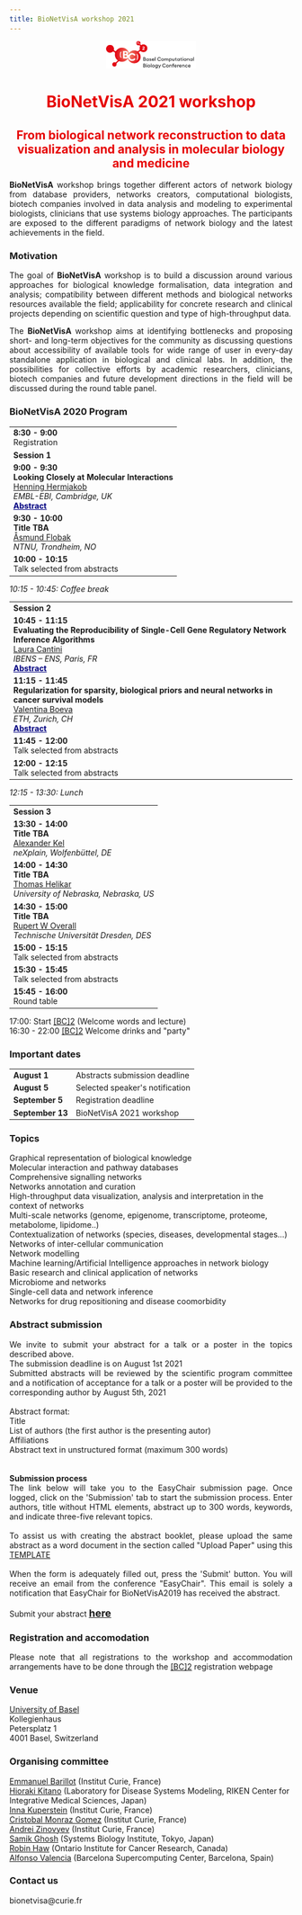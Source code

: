 ```yaml
---
title: BioNetVisA workshop 2021
---
```



<center><a href="https://www.bc2.ch/"><img id="BC2_2021" src="BC2_2021_logo.png" style="width:160px;"/></a></center>
<p> </p>

# <center><font color="#e60000">BioNetVisA 2021 workshop</font></center>
## <center><font color="#e60000">From biological network reconstruction to data visualization and analysis in molecular biology and medicine</font></center>
<!--
<p align="center"><b><font color="#e60000">The final programme and the abstract booklet are available</font><a href="/Abstracts/Bionetvisa2020/BioNetVisA2020_booklet.pdf"> here</a></b></p>

<p align="center"><b><font color="#e60000">The workshop presentations are available</font><a href="https://drive.google.com/open?id=1cLa4gSUAeogCNUi1yAFzlidHbOrxakxh"> here</a></b></p> -->

<p align="justify"><b>BioNetVisA</b> workshop brings together different actors of network biology from database providers, networks creators, computational biologists, biotech companies involved in data analysis and modeling to experimental biologists, clinicians that use systems biology approaches. The participants are exposed to the different paradigms of network biology and the latest achievements in the field.
</p>

### Motivation

<p align="justify">The goal of <b>BioNetVisA</b> workshop is to build a discussion around various approaches for biological knowledge formalisation, data integration and analysis; compatibility between different methods and biological networks resources available the field; applicability for concrete research and clinical projects depending on scientific question and type of high-throughput data.
</p>

<p align="justify">The <b>BioNetVisA</b> workshop aims at identifying bottlenecks and proposing short- and long-term objectives for the community as discussing questions about accessibility of available tools for wide range of user in every-day standalone application in biological and clinical labs. In addition, the possibilities for collective efforts by academic researchers, clinicians, biotech companies and future development directions in the field will be discussed during the round table panel.
</p>
<!--
### Audience
<p align="justify">The workshop targets computational systems biologists, molecular and cell biologists, clinicians and a wide audience interested in update and discussion around current status of network biology, pathway databases, and related analysis tools, including visualization, statistical analysis and dynamic modelling. No computational background is required to attend the workshop.
</p>
-->

### BioNetVisA 2020 Program

<table>
<tr><td><b>8:30 - 9:00</b><br />
Registration</td></tr>

<tr><td><strong>Session 1</strong></td></tr>
<tr><td><b>9:00 - 9:30</b><br />
<strong>Looking Closely at Molecular Interactions</strong><br />
<a href="https://www.ebi.ac.uk/about/people/henning-hermjakob">Henning Hermjakob</a> <br />
<i>EMBL-EBI, Cambridge, UK</i><br />
<a href="/Abstracts/BioNetVisA2021/BioNetVisA2021_Hermjacob.pdf"><b><font color="Navy"><span style="text-decoration: underline;">Abstract</span></font></b></a></td></tr> 
<tr><td><b>9:30 - 10:00</b><br />
<strong>Title TBA</strong><br />
<a href="https://www.ntnu.edu/employees/asmund.flobak">Åsmund Flobak</a> <br />
<i>NTNU, Trondheim, NO</i></td></tr>
<tr><td><b>10:00 - 10:15</b><br />
Talk selected from abstracts</td></tr>
</table>
<p>
<i>10:15 - 10:45: Coffee break</i>
</p>
<table>
<tr><td><strong>Session 2</strong></td></tr>
<tr><td><b>10:45 - 11:15</b><br />
<strong>Evaluating the Reproducibility of Single-Cell Gene Regulatory Network Inference Algorithms</strong><br />
<a href="https://www.ibens.ens.fr/spip.php?article364">Laura Cantini</a> <br />
<i>IBENS – ENS, Paris, FR</i><br />
<a href="/Abstracts/BioNetVisA2021/BioNetVisA2021_Cantini.pdf"><b><font color="Navy"><span style="text-decoration: underline;">Abstract</span></font></b></a></td></tr> 
<tr><td><b>11:15 - 11:45</b><br />
<strong>Regularization for sparsity, biological priors and neural networks in cancer survival models</strong><br />
<a href="http://boevalab.inf.ethz.ch/">Valentina Boeva</a> <br />
<i>ETH, Zurich, CH</i><br />
<a href="/Abstracts/BioNetVisA2021/BioNetVisA2021_Boeva.pdf"><b><font color="Navy"><span style="text-decoration: underline;">Abstract</span></font></b></a></td></tr> 
<tr><td><b>11:45 - 12:00</b><br />
Talk selected from abstracts</td></tr>
<tr><td><b>12:00 - 12:15</b><br />
Talk selected from abstracts</td></tr>
</table>
<p>
<i>12:15 - 13:30: Lunch</i>
</p>
<table>
<tr><td><strong>Session 3</strong></td></tr>
<tr><td><b>13:30 - 14:00</b><br />
<strong>Title TBA</strong><br />
<a href="https://genexplain.com/standard_posts/our-team/">Alexander Kel</a> <br />
<i>neXplain, Wolfenbüttel, DE</i></td></tr>
<tr><td><b>14:00 - 14:30</b><br />
<strong>Title TBA</strong><br />
<a href="https://biochem.unl.edu/tomas-helikar">Thomas Helikar</a> <br />
<i>University of Nebraska, Nebraska, US</i></td></tr> 
<tr><td><b>14:30 - 15:00</b><br />
<strong>Title TBA</strong><br />
<a href="https://rupertoverall.net/">Rupert W Overall</a> <br />
<i>Technische Universität Dresden, DES</i></td></tr> 
<tr><td><b>15:00 - 15:15</b><br />
Talk selected from abstracts</td></tr>
<tr><td><b>15:30 - 15:45</b><br />
Talk selected from abstracts</td></tr>
<tr><td><b>15:45 - 16:00</b><br />
Round table</td></tr>
</table>
<p>
17:00: Start <a href="https://www.bc2.ch/">[BC]2</a> (Welcome words and lecture)<br />
16:30 - 22:00 <a href="https://www.bc2.ch/">[BC]2</a> Welcome drinks and "party"
</p>


### Important dates
<table style="width 100%">
<tr><td><b>August 1</b></td>
  <td>Abstracts submission deadline</td></tr>
<tr><td><b>August 5</b></td>
  <td>Selected speaker's notification</td></tr>
<tr><td><b>September 5</b></td>
  <td>Registration deadline</td></tr>
<tr><td><b>September 13</b></td>
  <td>BioNetVisA 2021 workshop</td></tr>
</table>


### Topics
<p>Graphical representation of biological knowledge<br />
Molecular interaction and pathway databases<br />
Comprehensive signalling networks<br />
Networks annotation and curation<br />
High-throughput data visualization, analysis and interpretation in the context of networks<br />
Multi-scale networks (genome, epigenome, transcriptome, proteome, metabolome, lipidome..)<br />
Contextualization of networks (species, diseases, developmental stages…)<br />
Networks of inter-cellular communication<br />
Network modelling<br />
Machine learning/Artificial Intelligence approaches in network biology <br />
Basic research and clinical application of networks<br />
Microbiome and networks<br />
Single-cell data and network inference<br />
Networks for drug repositioning and disease coomorbidity<br />
</p>

### Abstract submission
<p align="justify">We invite to submit your abstract for a talk or a poster in the topics described above.<br />
The submission deadline is on August 1st 2021<br />
Submitted abstracts will be reviewed by the scientific program committee and a notification of acceptance for a talk or a poster will be provided to the corresponding author by August 5th, 2021<br />
<br />
Abstract format:<br />
Title<br />
List of authors (the first author is the presenting autor)<br />
Affiliations<br />
Abstract text in unstructured format (maximum 300 words)<br />
<br />
<br />
<strong>Submission process</strong><br />
The link below will take you to the EasyChair submission page. Once logged, click on the 'Submission' tab to start the submission process. Enter authors, title without HTML elements, abstract up to 300 words, keywords, and indicate three-five relevant topics.<br />
<br />
To assist us with creating the abstract booklet, please upload the same abstract as a word document in the section called "Upload Paper" using this 
<a href="/AbstractTemplate_BioNetVisA.docx">TEMPLATE</a><br />
<br />
When the form is adequately filled out, press the 'Submit' button. You will receive an email from the conference "EasyChair". This email is solely a notification that EasyChair for BioNetVisA2019 has received the abstract.<br />
<br />
Submit your abstract <font size="+1"><u><b><a href="https://easychair.org/conferences/?conf=bionetvisa2021">here</a></b></u></font><br />
</p>

### Registration and accomodation
<p align="justify"> Please note that all registrations to the workshop and accommodation arrangements have to be done through the <a href="https://www.bc2.ch/">[BC]2</a> registration webpage
</p>

### Venue
<p>
<a href="https://www.unibas.ch/de">University of Basel</a><br />
Kollegienhaus<br />
Petersplatz 1<br />
4001 Basel, Switzerland<br />
</p>

### Organising committee
<p>
<a href="https://science.curie.fr/recherche/biologie-interactive-des-tumeurs-immunologie-environnement/c/">Emmanuel Barillot</a> (Institut Curie, France)<br />
<a href="http://www.sbi.jp/">Hioraki Kitano</a> (Laboratory for Disease Systems Modeling, RIKEN Center for Integrative Medical Sciences, Japan)<br />
<a href="http://sysbio.curie.fr/">Inna Kuperstein</a> (Institut Curie, France)<br />
<a href="http://sysbio.curie.fr/"> Cristobal Monraz Gomez</a> (Institut Curie, France)<br />
<a href="http://www.ihes.fr/~zinovyev/">Andrei Zinovyev</a> (Institut Curie, France)<br />
<a href="http://www.sbi.jp/members.htm">Samik Ghosh</a> (Systems Biology Institute, Tokyo, Japan)<br /> 
<a href="https://reactome.org/">Robin Haw</a> (Ontario Institute for Cancer Research, Canada)<br />
<a href="https://www.bsc.es/valencia-alfonso">Alfonso Valencia</a> (Barcelona Supercomputing Center, Barcelona, Spain)<br/>
</p>

<!--
### Workshop link
<p>
<font color="#e60000">TBA</font>
  </p>
-->

### Contact us
<p>
bionetvisa@curie.fr
</p>

